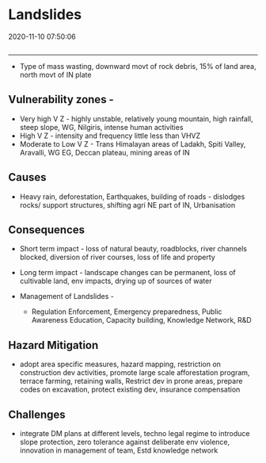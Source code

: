 # Landslides
2020-11-10 07:50:06
```toc
```
---


-   Type of mass wasting, downward movt of rock debris, 15% of land area, north movt of IN plate

##   Vulnerability zones -
-   Very high V Z - highly unstable, relatively young mountain, high rainfall, steep slope, WG, Nilgiris, intense human activities
-   High V Z - intensity and frequency little less than VHVZ
-   Moderate to Low V Z - Trans Himalayan areas of Ladakh, Spiti Valley, Aravalli, WG EG, Deccan plateau, mining areas of IN
##   Causes
-   Heavy rain, deforestation, Earthquakes, building of roads - dislodges rocks/ support structures, shifting agri NE part of IN, Urbanisation

##   Consequences
-   Short term impact - loss of natural beauty, roadblocks, river channels blocked, diversion of river courses, loss of life and property
-   Long term impact - landscape changes can be permanent, loss of cultivable land, env impacts, drying up of sources of water

-   Management of Landslides -
	-   Regulation Enforcement, Emergency preparedness, Public Awareness Education, Capacity building, Knowledge Network, R&D

##     Hazard Mitigation 
- adopt area specific measures, hazard mapping, restriction on construction dev activities, promote large scale afforestation program, terrace farming, retaining walls, Restrict dev in prone areas, prepare codes on excavation, protect existing dev, insurance compensation

##     Challenges 
- integrate DM plans at different levels, techno legal regime to introduce slope protection, zero tolerance against deliberate env violence, innovation in management of team, Estd knowledge network
 





